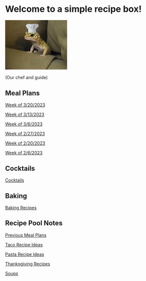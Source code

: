 # Welcome to a simple recipe box!

<img src="./lizard_chef.jpg" alt="Our Hero" width="200"/>

(Our chef and guide) 

## Meal Plans

[Week of 3/20/2023](./mealplan20230320.md)

[Week of 3/13/2023](./mealplan20230313.md)

[Week of 3/6/2023](./mealplan20230306.md)

[Week of 2/27/2023](./mealplan20230227.md)

[Week of 2/20/2023](./mealplan20230220.md)

[Week of 2/6/2023](./mealplan20230206.md)

## Cocktails

[Cocktails](./CockTailIndex.md)

## Baking

[Baking Recipes](./BakingIndex.md)

## Recipe Pool Notes

[Previous Meal Plans](./PreviousMealPlansIndex.md)

[Taco Recipe Ideas](./TacoRecipeIdeas.md)

[Pasta Recipe Ideas](./PastaRecipeIdeas.md)

[Thanksgiving Recipes](./ThanksgivingIndex.md)

[Soups](./SoupIndex.md)